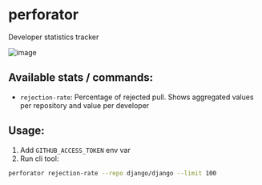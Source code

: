 # perforator

Developer statistics tracker

![image](https://user-images.githubusercontent.com/10484630/139407418-dd56e2f1-377d-4b55-9863-db1d1012d0b5.png)

## Available stats / commands:
- `rejection-rate`: Percentage of rejected pull. Shows aggregated values per repository and value per developer

## Usage:
1. Add `GITHUB_ACCESS_TOKEN` env var
2. Run cli tool:
```bash
perforator rejection-rate --repo django/django --limit 100
```
